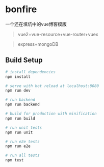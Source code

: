 # bonfire

一个还在填坑中的vue博客模版
> vue2+vue-resource+vue-router+vuex

> express+mongoDB

## Build Setup

``` bash
# install dependencies
npm install

# serve with hot reload at localhost:8080
npm run dev

# run backend
npm run backend

# build for production with minification
npm run build

# run unit tests
npm run unit

# run e2e tests
npm run e2e

# run all tests
npm test
```
